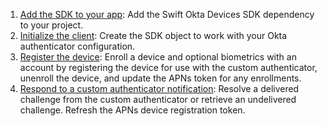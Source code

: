 1. [Add the SDK to your app](#add-devices-sdk-to-your-app): Add the Swift Okta Devices SDK dependency to your project.
2. [Initialize the client](#initialize-the-client): Create the SDK object to work with your Okta authenticator configuration.
3. [Register the device](#register-the-device): Enroll a device and optional biometrics with an account by registering the device for use with the custom authenticator, unenroll the device, and update the APNs token for any enrollments.
4. [Respond to a custom authenticator notification](#process-a-custom-authenticator-notification): Resolve a delivered challenge from the custom authenticator or retrieve an undelivered challenge. Refresh the APNs device registration token.
